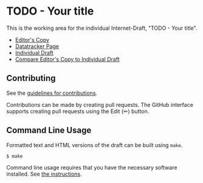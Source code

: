 # TODO - Your title

This is the working area for the individual Internet-Draft, "TODO - Your title".

* [Editor's Copy](https://ProjectMangrove.github.io/MangroveID/draft-mangrove-workgroup-mangrove.html)
* [Datatracker Page](https://datatracker.ietf.org/doc/draft-mangrove-workgroup-mangrove)
* [Individual Draft](https://datatracker.ietf.org/doc/html/draft-mangrove-workgroup-mangrove)
* [Compare Editor's Copy to Individual Draft](https://ProjectMangrove.github.io/MangroveID/#go.draft-mertus-workgroup-mangrove.diff)


## Contributing

See the
[guidelines for contributions](https://github.com/ProjectMangrove/MangroveID/blob/main/CONTRIBUTING.md).

Contributions can be made by creating pull requests.
The GitHub interface supports creating pull requests using the Edit (✏) button.


## Command Line Usage

Formatted text and HTML versions of the draft can be built using `make`.

```sh
$ make
```

Command line usage requires that you have the necessary software installed.  See
[the instructions](https://github.com/martinthomson/i-d-template/blob/main/doc/SETUP.md).


